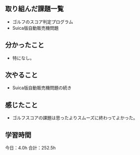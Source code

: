 ## 取り組んだ課題一覧
* ゴルフのスコア判定プログラム
* Suica版自動販売機問題
## 分かったこと
* 特になし。
 
    
    

## 次やること
*  Suica版自動販売機問題の続き
## 感じたこと
*  ゴルフスコアの課題は思ったよりスムーズに終わってよかった。
 
## 学習時間
今日：4.0h
合計：252.5h
